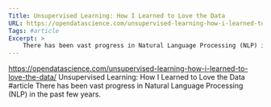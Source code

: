 ```yaml
---
Title: Unsupervised Learning: How I Learned to Love the Data
URL: https://opendatascience.com/unsupervised-learning-how-i-learned-to-love-the-data/
Tags: #article
Excerpt: >
    There has been vast progress in Natural Language Processing (NLP) in the past few years.
---
```

https://opendatascience.com/unsupervised-learning-how-i-learned-to-love-the-data/
Unsupervised Learning: How I Learned to Love the Data
#article
There has been vast progress in Natural Language Processing (NLP) in the past few years.